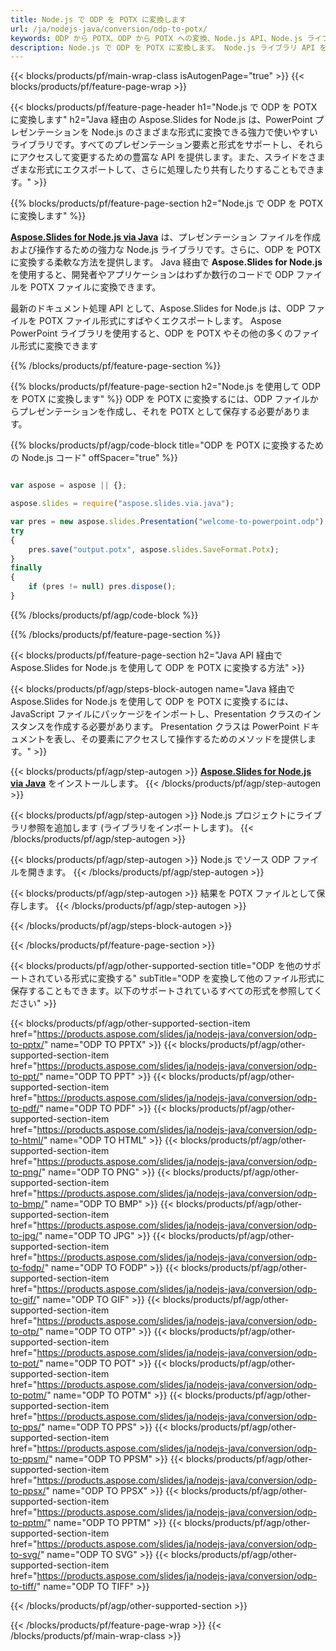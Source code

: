```yaml
---
title: Node.js で ODP を POTX に変換します
url: /ja/nodejs-java/conversion/odp-to-potx/
keywords: ODP から POTX、ODP から POTX への変換、Node.js API、Node.js ライブラリ、ODP、POTX
description: Node.js で ODP を POTX に変換します。 Node.js ライブラリ API を使用して、ODP ファイルを POTX に変換します
---
```


{{< blocks/products/pf/main-wrap-class isAutogenPage="true" >}}
{{< blocks/products/pf/feature-page-wrap >}}

{{< blocks/products/pf/feature-page-header h1="Node.js で ODP を POTX に変換します" h2="Java 経由の Aspose.Slides for Node.js は、PowerPoint プレゼンテーションを Node.js のさまざまな形式に変換できる強力で使いやすいライブラリです。すべてのプレゼンテーション要素と形式をサポートし、それらにアクセスして変更するための豊富な API を提供します。また、スライドをさまざまな形式にエクスポートして、さらに処理したり共有したりすることもできます。" >}}

{{% blocks/products/pf/feature-page-section h2="Node.js で ODP を POTX に変換します" %}}

[**Aspose.Slides for Node.js via Java**](https://products.aspose.com/slides/ja/nodejs-java/) は、プレゼンテーション ファイルを作成および操作するための強力な Node.js ライブラリです。さらに、ODP を POTX に変換する柔軟な方法を提供します。 Java 経由で **Aspose.Slides for Node.js** を使用すると、開発者やアプリケーションはわずか数行のコードで ODP ファイルを POTX ファイルに変換できます。

最新のドキュメント処理 API として、Aspose.Slides for Node.js は、ODP ファイルを POTX ファイル形式にすばやくエクスポートします。 Aspose PowerPoint ライブラリを使用すると、ODP を POTX やその他の多くのファイル形式に変換できます

{{% /blocks/products/pf/feature-page-section %}}

{{% blocks/products/pf/feature-page-section  h2="Node.js を使用して ODP を POTX に変換します" %}}
ODP を POTX に変換するには、ODP ファイルからプレゼンテーションを作成し、それを POTX として保存する必要があります。

{{% blocks/products/pf/agp/code-block title="ODP を POTX に変換するための Node.js コード" offSpacer="true" %}}

```javascript

var aspose = aspose || {};

aspose.slides = require("aspose.slides.via.java");

var pres = new aspose.slides.Presentation("welcome-to-powerpoint.odp");
try
{
    pres.save("output.potx", aspose.slides.SaveFormat.Potx);
}
finally
{
    if (pres != null) pres.dispose();
}
```


{{% /blocks/products/pf/agp/code-block %}}

{{% /blocks/products/pf/feature-page-section %}}

{{< blocks/products/pf/feature-page-section  h2="Java API 経由で Aspose.Slides for Node.js を使用して ODP を POTX に変換する方法" >}}

{{< blocks/products/pf/agp/steps-block-autogen name="Java 経由で Aspose.Slides for Node.js を使用して ODP を POTX に変換するには、JavaScript ファイルにパッケージをインポートし、Presentation クラスのインスタンスを作成する必要があります。 Presentation クラスは PowerPoint ドキュメントを表し、その要素にアクセスして操作するためのメソッドを提供します。" >}}

{{< blocks/products/pf/agp/step-autogen >}}
[**Aspose.Slides for Node.js via Java**](https://products.aspose.com/slides/ja/nodejs-java/) をインストールします。
{{< /blocks/products/pf/agp/step-autogen >}}

{{< blocks/products/pf/agp/step-autogen >}}
Node.js プロジェクトにライブラリ参照を追加します (ライブラリをインポートします)。
{{< /blocks/products/pf/agp/step-autogen >}}

{{< blocks/products/pf/agp/step-autogen >}}
Node.js でソース ODP ファイルを開きます。
{{< /blocks/products/pf/agp/step-autogen >}}

{{< blocks/products/pf/agp/step-autogen >}}
結果を POTX ファイルとして保存します。
{{< /blocks/products/pf/agp/step-autogen >}}

{{< /blocks/products/pf/agp/steps-block-autogen >}}

{{< /blocks/products/pf/feature-page-section >}}

{{< blocks/products/pf/agp/other-supported-section title="ODP を他のサポートされている形式に変換する" subTitle="ODP を変換して他のファイル形式に保存することもできます。以下のサポートされているすべての形式を参照してください" >}}

{{< blocks/products/pf/agp/other-supported-section-item href="https://products.aspose.com/slides/ja/nodejs-java/conversion/odp-to-pptx/" name="ODP TO PPTX" >}}
{{< blocks/products/pf/agp/other-supported-section-item href="https://products.aspose.com/slides/ja/nodejs-java/conversion/odp-to-ppt/" name="ODP TO PPT" >}}
{{< blocks/products/pf/agp/other-supported-section-item href="https://products.aspose.com/slides/ja/nodejs-java/conversion/odp-to-pdf/" name="ODP TO PDF" >}}
{{< blocks/products/pf/agp/other-supported-section-item href="https://products.aspose.com/slides/ja/nodejs-java/conversion/odp-to-html/" name="ODP TO HTML" >}}
{{< blocks/products/pf/agp/other-supported-section-item href="https://products.aspose.com/slides/ja/nodejs-java/conversion/odp-to-png/" name="ODP TO PNG" >}}
{{< blocks/products/pf/agp/other-supported-section-item href="https://products.aspose.com/slides/ja/nodejs-java/conversion/odp-to-bmp/" name="ODP TO BMP" >}}
{{< blocks/products/pf/agp/other-supported-section-item href="https://products.aspose.com/slides/ja/nodejs-java/conversion/odp-to-jpg/" name="ODP TO JPG" >}}
{{< blocks/products/pf/agp/other-supported-section-item href="https://products.aspose.com/slides/ja/nodejs-java/conversion/odp-to-fodp/" name="ODP TO FODP" >}}
{{< blocks/products/pf/agp/other-supported-section-item href="https://products.aspose.com/slides/ja/nodejs-java/conversion/odp-to-gif/" name="ODP TO GIF" >}}
{{< blocks/products/pf/agp/other-supported-section-item href="https://products.aspose.com/slides/ja/nodejs-java/conversion/odp-to-otp/" name="ODP TO OTP" >}}
{{< blocks/products/pf/agp/other-supported-section-item href="https://products.aspose.com/slides/ja/nodejs-java/conversion/odp-to-pot/" name="ODP TO POT" >}}
{{< blocks/products/pf/agp/other-supported-section-item href="https://products.aspose.com/slides/ja/nodejs-java/conversion/odp-to-potm/" name="ODP TO POTM" >}}
{{< blocks/products/pf/agp/other-supported-section-item href="https://products.aspose.com/slides/ja/nodejs-java/conversion/odp-to-pps/" name="ODP TO PPS" >}}
{{< blocks/products/pf/agp/other-supported-section-item href="https://products.aspose.com/slides/ja/nodejs-java/conversion/odp-to-ppsm/" name="ODP TO PPSM" >}}
{{< blocks/products/pf/agp/other-supported-section-item href="https://products.aspose.com/slides/ja/nodejs-java/conversion/odp-to-ppsx/" name="ODP TO PPSX" >}}
{{< blocks/products/pf/agp/other-supported-section-item href="https://products.aspose.com/slides/ja/nodejs-java/conversion/odp-to-pptm/" name="ODP TO PPTM" >}}
{{< blocks/products/pf/agp/other-supported-section-item href="https://products.aspose.com/slides/ja/nodejs-java/conversion/odp-to-svg/" name="ODP TO SVG" >}}
{{< blocks/products/pf/agp/other-supported-section-item href="https://products.aspose.com/slides/ja/nodejs-java/conversion/odp-to-tiff/" name="ODP TO TIFF" >}}


{{< /blocks/products/pf/agp/other-supported-section >}}

{{< /blocks/products/pf/feature-page-wrap >}}
{{< /blocks/products/pf/main-wrap-class >}}